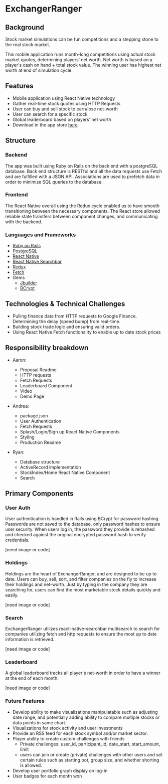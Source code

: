 # ExchangerRanger

## Background
Stock market simulations can be fun competitions and a stepping stone to the real stock market.

This mobile application runs month-long competitions using actual stock market quotes, determining players’ net worth. Net worth is based on a player's cash on hand + total stock value. The winning user has highest net worth at end of simulation cycle.

## Features
  - Mobile application using React Native technology
  - Gather real-time stock quotes using HTTP Requests
  - User can buy and sell stock to earn/lose net-worth
  - User can search for a specific stock
  - Global leaderboard based on players’ net worth
  - Download in the app store [here]()

## Structure
### Backend
The app was built using Ruby on Rails on the back end with a postgreSQL database. Back end structure is RESTful and all the data requests use Fetch and are fulfilled with a JSON API. Associations are used to prefetch data in order to minimize SQL queries to the database.

### Frontend
The React Native overall using the Redux cycle enabled us to have smooth transitioning between the necessary components. The React store allowed reliable state transfers between component changes, and communicating with the backend.

### Languages and Frameworks
  * [Ruby on Rails](http://rubyonrails.org/)
  * [PostgreSQL](https://www.postgresql.org/)
  * [React Native](https://facebook.github.io/react-native/)
  * [React Native Searchbar](https://github.com/umhan35/react-native-search-bar)
  * [Redux](https://github.com/reactjs/redux)
  * [Fetch](https://facebook.github.io/react-native/docs/network.html)
  * Gems
    * [Jbuilder](https://github.com/rails/jbuilder)
    * [BCrypt](https://github.com/codahale/bcrypt-ruby)

## Technologies & Technical Challenges
  - Pulling finance data from HTTP requests to Google Finance. Determining the delay (speed bump) from real-time.
  - Building stock trade logic and ensuring valid orders.
  - Using React Native Fetch functionality to enable up to date stock prices

## Responsibility breakdown
  - Aaron:
    - Proposal Readme
    - HTTP requests
    - Fetch Requests
    - Leaderboard Component
    - Video
    - Demo Page

  - Andrea:
    - package.json
    - User Authentication
    - Fetch Requests
    - Splash/Login/Sign up React Native Components
    - Styling
    - Production Readme

  - Ryan:
    - Database structure
    - ActiveRecord implementation
    - StockIndex/Home React Native Component
    - Search

## Primary Components
### User Auth
User authentication is handled in Rails using BCrypt for password hashing. Passwords are not saved to the database, only password hashes to ensure user security. When users log in, the password they provide is rehashed and checked against the original encrypted password hash to verify credentials.

[need image or code]

### Holdings
Holdings are the heart of ExchangerRanger, and are designed to be up to date. Users can buy, sell, sort, and filter companies on the fly to increase their holdings and net-worth. Just by typing in the company they are searching for, users can find the most marketable stock details quickly and easily.

[need image or code]

### Search
ExchangerRanger utilizes react-native-searchbar multisearch to search for companies utilizing fetch and http requests to ensure the most up to date information is retrieved..

[need image or code]

### Leaderboard
A global leaderboard tracks all player's net-worth in order to have a winner at the end of each month.

[need image or code]

### Future Features
  - Develop ability to make visualizations manipulatable such as adjusting date range, and potentially adding ability to compare multiple stocks or data points in same chart.
  - Visualizations for stock activity and user investments
  - Provide an RSS feed for each stock symbol and/or market sector.
  - Player ability to create custom challenges with friends
       * Private challenges: user_id, participant_id, date_start, start_amount, limit
       * users can join or create (private) challenges with other users and set certain rules such as starting pot, group size, and whether shorting is allowed.
  - Develop user portfolio graph display on log-in
  - User badges for each month won
